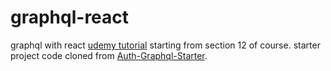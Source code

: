 # graphql-react

graphql with react [udemy tutorial](https://www.udemy.com/course/graphql-with-react-course/) starting from section 12 of course.
starter project code cloned from [Auth-Graphql-Starter](https://github.com/stephengrider/auth-graphql-starter).
